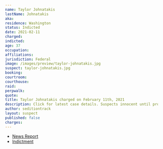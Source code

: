 ```yaml
---
name: Taylor Johnatakis
lastName: Johnatakis
aka:
residence: Washington
status: Indicted
date: 2021-02-11
charged:
indicted:
age: 37
occupation:
affiliations:
jurisdiction: Federal
image: /images/preview/taylor-johnatakis.jpg
suspect: taylor-johnatakis.jpg
booking:
courtroom:
courthouse:
raid:
perpwalk:
quote:
title: Taylor Johnatakis charged on February 11th, 2021
description: Click for latest case details. Suspects innocent until proven guilty.
author: seditiontrack
layout: suspect
published: false
charges:
---
```


- [News Report](https://www.kxly.com/fourth-washington-resident-charged-in-us-capitol-breach/)
- [Indictment](https://www.justice.gov/usao-dc/case-multi-defendant/file/1366951/download)
